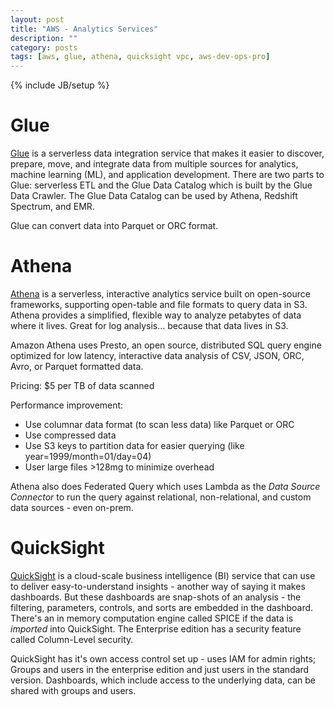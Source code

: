 ```yaml
---
layout: post
title: "AWS - Analytics Services"
description: ""
category: posts
tags: [aws, glue, athena, quicksight vpc, aws-dev-ops-pro]
---
```

{% include JB/setup %}


# Glue
[Glue](https://aws.amazon.com/glue/) is a serverless data integration service that makes it easier to discover, prepare, move, and integrate data from multiple sources for analytics, machine learning (ML), and application development. There are two parts to Glue: serverless ETL and the Glue Data Catalog which is built by the Glue Data Crawler. The Glue Data Catalog can be used by Athena, Redshift Spectrum, and EMR. 

Glue can convert data into Parquet or ORC format.

# Athena
[Athena](https://aws.amazon.com/athena/) is a serverless, interactive analytics service built on open-source frameworks, supporting open-table and file formats to query data in S3. Athena provides a simplified, flexible way to analyze petabytes of data where it lives. Great for log analysis... because that data lives in S3.

Amazon Athena uses Presto, an open source, distributed SQL query engine optimized for low latency, interactive data analysis of CSV, JSON, ORC, Avro, or Parquet formatted data. 

Pricing: $5 per TB of data scanned

Performance improvement:
- Use columnar data format (to scan less data) like Parquet or ORC
- Use compressed data
- Use S3 keys to partition data for easier querying (like year=1999/month=01/day=04)
- User large files >128mg to minimize overhead

Athena also does Federated Query which uses Lambda as the _Data Source Connector_ to run the query against relational, non-relational, and custom data sources - even on-prem.

# QuickSight
[QuickSight](https://aws.amazon.com/quicksight/) is a cloud-scale business intelligence (BI) service that can use to deliver easy-to-understand insights - another way of saying it makes dashboards. But these dashboards are snap-shots of an analysis - the filtering, parameters, controls, and sorts are embedded in the dashboard. There's an in memory computation engine called SPICE if the data is _imported_ into QuickSight. The Enterprise edition has a security feature called Column-Level security.

QuickSight has it's own access control set up - uses IAM for admin rights; Groups and users in the enterprise edition and just users in the standard version. Dashboards, which include access to the underlying data, can be shared with groups and users.
